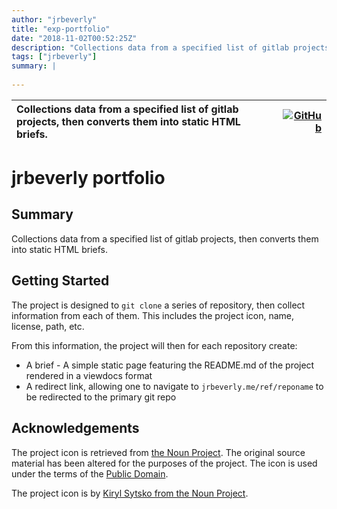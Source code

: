 ```yaml
---
author: "jrbeverly"
title: "exp-portfolio"
date: "2018-11-02T00:52:25Z"
description: "Collections data from a specified list of gitlab projects, then converts them into static HTML briefs."
tags: ["jrbeverly"]
summary: |
  
---
```


| Collections data from a specified list of gitlab projects, then converts them into static HTML briefs. | [![GitHub](https://img.shields.io/badge/GitHub-%23121011.svg?logo=github&logoColor=white)](https://github.com/jrbeverly/exp-portfolio) |
| :-------- | -------: |


# jrbeverly portfolio

## Summary

Collections data from a specified list of gitlab projects, then converts them into static HTML briefs.

## Getting Started

The project is designed to `git clone` a series of repository, then collect information from each of them. This includes the project icon, name, license, path, etc.

From this information, the project will then for each repository create:

* A brief - A simple static page featuring the README.md of the project rendered in a viewdocs format
* A redirect link, allowing one to navigate to `jrbeverly.me/ref/reponame` to be redirected to the primary git repo

## Acknowledgements

The project icon is retrieved from [the Noun Project](docs/icon/icon.json). The original source material has been altered for the purposes of the project. The icon is used under the terms of the [Public Domain](https://creativecommons.org/publicdomain/zero/1.0/).

The project icon is by [Kiryl Sytsko from the Noun Project](https://thenounproject.com/term/case/134358/).